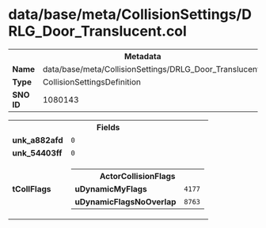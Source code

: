 <h1>data/base/meta/CollisionSettings/DRLG_Door_Translucent.col</h1><table><tr><th colspan="100%">Metadata</th></tr><tr><td><b>Name</b></td><td>data/base/meta/CollisionSettings/DRLG_Door_Translucent.col</td></tr><tr><td><b>Type</b></td><td>CollisionSettingsDefinition</td></tr><tr><td><b>SNO ID</b></td><td>1080143</td></tr></table>

<table><tr><th colspan="100%">Fields</th></tr><tr><td><b>unk_a882afd</b></td><td><code>0</code></td></tr><tr><td><b>unk_54403ff</b></td><td><code>0</code></td></tr><tr><td><b>tCollFlags</b></td><td><table><tr><th colspan="100%">ActorCollisionFlags</th></tr><tr><td><b>uDynamicMyFlags</b></td><td><code>4177</code></td></tr><tr><td><b>uDynamicFlagsNoOverlap</b></td><td><code>8763</code></td></tr></table>

</td></tr></table>

